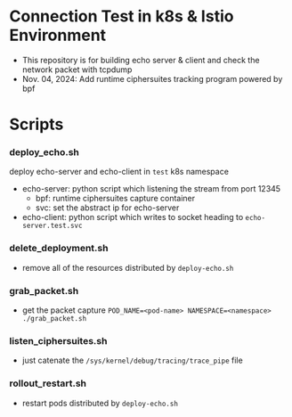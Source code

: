 # Connection Test in k8s & Istio Environment
- This repository is for building echo server & client and check the network packet with tcpdump
- Nov. 04, 2024: Add runtime ciphersuites tracking program powered by bpf
# Scripts
### deploy_echo.sh
deploy echo-server and echo-client in `test` k8s namespace
- echo-server: python script which listening the stream from port 12345
    - bpf: runtime ciphersuites capture container
    - svc: set the abstract ip for echo-server
- echo-client: python script which writes to socket heading to `echo-server.test.svc`
### delete_deployment.sh
- remove all of the resources distributed by `deploy-echo.sh`
### grab_packet.sh
- get the packet capture
```POD_NAME=<pod-name> NAMESPACE=<namespace> ./grab_packet.sh```
### listen_ciphersuites.sh
- just catenate the `/sys/kernel/debug/tracing/trace_pipe` file
### rollout_restart.sh
- restart pods distributed by `deploy-echo.sh`
